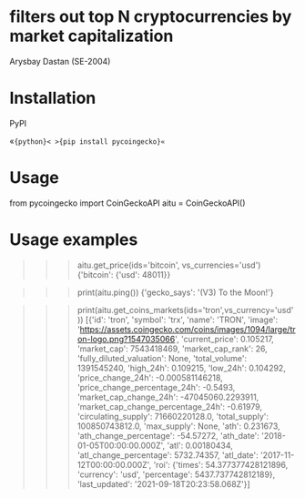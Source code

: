 # filters out top N cryptocurrencies by market capitalization 
Arysbay Dastan (SE-2004)
# Installation
PyPI

«`{python}< >{pip install pycoingecko}«`

# Usage

from pycoingecko import CoinGeckoAPI
aitu = CoinGeckoAPI()

# Usage examples

>>> aitu.get_price(ids='bitcoin', vs_currencies='usd')
{'bitcoin': {'usd': 48011}}

>>> print(aitu.ping())
{'gecko_says': '(V3) To the Moon!'}

>>> print(aitu.get_coins_markets(ids='tron',vs_currency='usd'))
[{'id': 'tron', 'symbol': 'trx', 'name': 'TRON', 'image': 'https://assets.coingecko.com/coins/images/1094/large/tron-logo.png?1547035066', 'current_price': 0.105217, 'market_cap': 7543418469, 'market_cap_rank': 26, 'fully_diluted_valuation': None, 'total_volume': 1391545240, 'high_24h': 0.109215, 'low_24h': 0.104292, 'price_change_24h': -0.000581146218, 'price_change_percentage_24h': -0.5493, 'market_cap_change_24h': -47045060.2293911, 'market_cap_change_percentage_24h': -0.61979, 'circulating_supply': 71660220128.0, 'total_supply': 100850743812.0, 'max_supply': None, 'ath': 0.231673, 'ath_change_percentage': -54.57272, 'ath_date': '2018-01-05T00:00:00.000Z', 'atl': 0.00180434, 'atl_change_percentage': 5732.74357, 'atl_date': '2017-11-12T00:00:00.000Z', 'roi': {'times': 54.377377428121896, 'currency': 'usd', 'percentage': 5437.737742812189}, 'last_updated': '2021-09-18T20:23:58.068Z'}]


